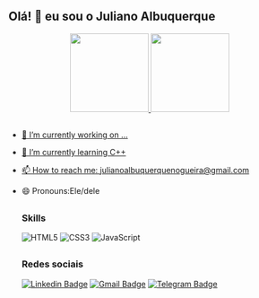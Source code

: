 ## <h2>Olá!   👋 eu sou o Juliano Albuquerque</h2>
<div align="center">
	  <a href="https://github.com/Shinobwins">
	  <img height="140em" src="https://github-readme-stats.vercel.app/api?username=Shinobwins&show_icons=true&theme=merko&include_all_commits=true&count_private=true"/>
	  <img height="140em" src="https://github-readme-stats.vercel.app/api/top-langs/?username=Shinobwins&layout=compact&langs_count=7&theme=gotham"/>
</div>
 
##
   
- 🔭 I’m currently working on ...
- 🌱 I’m currently learning  C++
- 📫 How to reach me: julianoalbuquerquenogueira@gmail.com
- 😄 Pronouns:Ele/dele
    
  ## <h3>Skills</h3>
  ![HTML5](https://img.shields.io/badge/HTML5-E34F26?style=for-the-badge&logo=html5&logoColor=white)
  ![CSS3](https://img.shields.io/badge/CSS3-1572B6?style=for-the-badge&logo=css3&logoColor=white)
  ![JavaScript](https://img.shields.io/badge/JavaScript-323330?style=for-the-badge&logo=javascript&logoColor=F7DF1E)
  
  ## <h3>Redes sociais</h3>
  
  [![Linkedin Badge](https://img.shields.io/badge/-LinkedIn-0077B5?style=for-the-square&logo=Linkedin&logoColor=white&link=https://www.linkedin.com/in/juliano-albuquerque-a23b72212/)](https://www.linkedin.com/in/juliano-albuquerque-a23b72212/)
  [![Gmail Badge](https://img.shields.io/badge/Gmail-D14836?style=for-the-square&logo=Gmail&logoColor=white&link=https://julianoalbuquerquenogueira@gmail.com)](https://julianoalbuquerquenogueira@gmail.com)
  [![Telegram Badge](https://img.shields.io/badge/Telegram-2CA5E0?style=for-the-square&logo=telegram&logoColor=white&link=https://t.me/JulianoAlbuquerqueNogueira)](https://t.me/JulianoAlbuquerqueNogueira)
  ##
  
  
   
  
